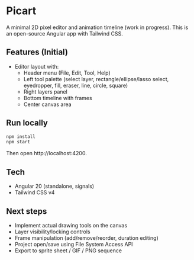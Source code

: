 # Picart

A minimal 2D pixel editor and animation timeline (work in progress). This is an open-source Angular app with Tailwind CSS.

## Features (Initial)

- Editor layout with:
  - Header menu (File, Edit, Tool, Help)
  - Left tool palette (select layer, rectangle/ellipse/lasso select, eyedropper, fill, eraser, line, circle, square)
  - Right layers panel
  - Bottom timeline with frames
  - Center canvas area

## Run locally

```bash
npm install
npm start
```

Then open http://localhost:4200.

## Tech

- Angular 20 (standalone, signals)
- Tailwind CSS v4

## Next steps

- Implement actual drawing tools on the canvas
- Layer visibility/locking controls
- Frame manipulation (add/remove/reorder, duration editing)
- Project open/save using File System Access API
- Export to sprite sheet / GIF / PNG sequence
